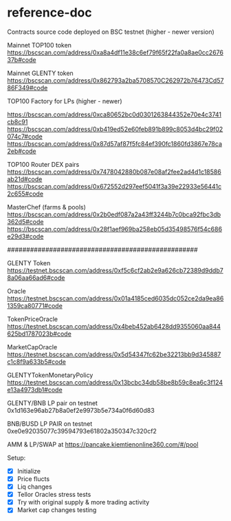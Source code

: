 # reference-doc
Contracts source code deployed on BSC testnet (higher - newer version)


Mainnet TOP100 token
https://bscscan.com/address/0xa8a4df11e38c6ef79f65f22fa0a8ae0cc267637b#code

Mainnet GLENTY token
https://bscscan.com/address/0x862793a2ba5708570C262972b76473Cd5786F349#code


TOP100 Factory for LPs (higher - newer)

https://bscscan.com/address/0xca80652bc0d0301263844352e70e4c3741cb8c91
https://bscscan.com/address/0xb419ed52e60feb891b899c8053d4bc29f02074c7#code
https://bscscan.com/address/0x87d57af87f5fc84ef390fc1860fd3867e78ca2eb#code

TOP100 Router DEX pairs
https://bscscan.com/address/0x7478042880b087e08af2fee2ad4d1c18586ab21d#code
https://bscscan.com/address/0x672552d297eef5041f3a39e22933e56441c2c655#code

MasterChef (farms & pools) 
https://bscscan.com/address/0x2b0edf087a2a43ff3244b7c0bca92fbc3db362d5#code
https://bscscan.com/address/0x28f1aef969ba258eb05d35498576f54c686e29d3#code

##################################################


GLENTY Token
https://testnet.bscscan.com/address/0xf5c6cf2ab2e9a626cb72389d9ddb78a06aa66ad6#code

Oracle
https://testnet.bscscan.com/address/0x01a4185ced6035dc052ce2da9ea861359ca80771#code

TokenPriceOracle
https://testnet.bscscan.com/address/0x4beb452ab6428dd9355060aa844625bd1787023b#code

MarketCapOracle
https://testnet.bscscan.com/address/0x5d54347fc62be32213bb9d345887c1c8f9a633b5#code

GLENTYTokenMonetaryPolicy
https://testnet.bscscan.com/address/0x13bcbc34db58be8b59c8ea6c3f124e13a4973db1#code



GLENTY/BNB LP pair on testnet 0x1d163e96ab27b8a0ef2e9973b5e734a0f6d60d83

BNB/BUSD LP PAIR on testnet 0xe0e92035077c39594793e61802a350347c320cf2

AMM & LP/SWAP at https://pancake.kiemtienonline360.com/#/pool

Setup:
- [x] Initialize 
- [x] Price flucts
- [x] Liq changes 
- [x] Tellor Oracles stress tests
- [x] Try with original supply & more trading activity
- [x] Market cap changes testing
